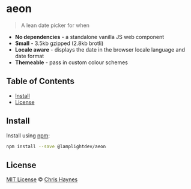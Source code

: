 # aeon

> A lean date picker for when

- **No dependencies** - a standalone vanilla JS web component
- **Small** - 3.5kb gzipped (2.8kb brotli)
- **Locale aware** - displays the date in the browser locale language and date format
- **Themeable** - pass in custom colour schemes

## Table of Contents

- [Install](#install)
- [License](#license)

## Install

Install using [npm](https://npmjs.com):

```sh
npm install --save @lamplightdev/aeon
```

## License

[MIT License](https://oss.ninja/mit/lamplightdev) © [Chris Haynes](https://lamplightdev.com)
